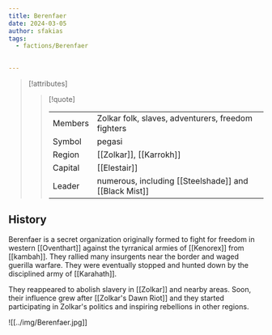 ```yaml
---
title: Berenfaer
date: 2024-03-05
author: sfakias
tags:
  - factions/Berenfaer

 
---
```

> [!attributes]
> 
> > [!quote]
> >
> > | | |
> > | --- | --- |
> > | Members | Zolkar folk, slaves, adventurers, freedom fighters |
> > | Symbol | pegasi |
> > | Region | [[Zolkar]], [[Karrokh]] |
> > | Capital | [[Elestair]] |
> > | Leader | numerous, including [[Steelshade]] and [[Black Mist]] |

## History

Berenfaer is a secret organization originally formed to fight for freedom in western [[Oventhart]] against the tyrranical armies of [[Kenorex]] from [[kambah]]. They rallied many insurgents near the border and waged guerilla warfare. They were eventually stopped and hunted down by the disciplined army of [[Karahath]].

They reappeared to abolish slavery in [[Zolkar]] and nearby areas. Soon, their influence grew after [[Zolkar's Dawn Riot]] and they started participating in Zolkar's politics and inspiring rebellions in other regions.

![[../img/Berenfaer.jpg]]